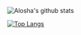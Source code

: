 ![Alosha's github stats](https://github-readme-stats.vercel.app/api?username=aloshai&show_icons=true&theme=radical)

[![Top Langs](https://github-readme-stats.vercel.app/api/top-langs/?username=aloshai&layout=compact)](https://github.com/aloshai)

